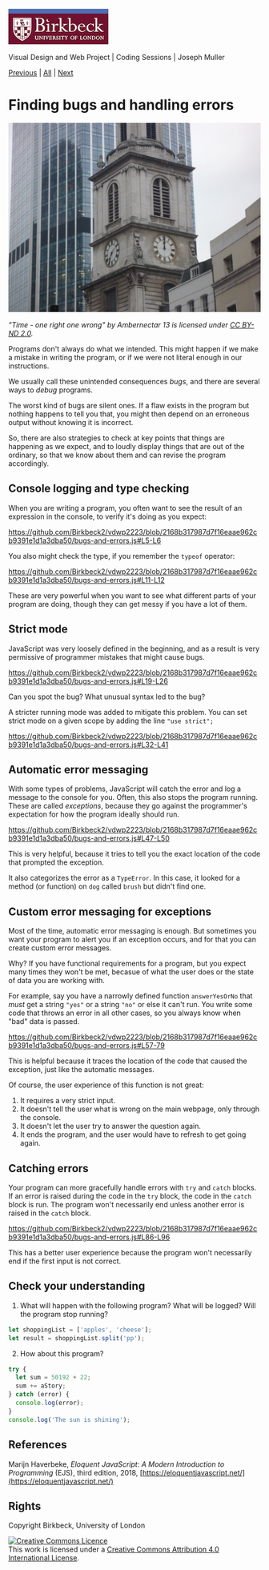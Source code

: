 ![Birkbeck, University of London](images/birkbeck-logo.jpg)

Visual Design and Web Project | Coding Sessions | Joseph Muller

[Previous](writing-functions-to-make-programs-modular.md) | [All](README.md) | [Next](working-with-strings.md)
# Finding bugs and handling errors

![Two clocks on a tower telling different times](images/time-one-right-one-wrong.jpg)

*"Time - one right one wrong" by Ambernectar 13 is licensed under [CC BY-ND 2.0](https://creativecommons.org/licenses/by-nd/2.0/?ref=openverse).*

Programs don't always do what we intended. This might happen if we make a mistake in writing the program, or if we were not literal enough in our instructions.

We usually call these unintended consequences *bugs*, and there are several ways to *debug* programs.

The worst kind of bugs are silent ones. If a flaw exists in the program but nothing happens to tell you that, you might then depend on an erroneous output without knowing it is incorrect.

So, there are also strategies to check at key points that things are happening as we expect, and to loudly display things that are out of the ordinary, so that we know about them and can revise the program accordingly.

## Console logging and type checking

When you are writing a program, you often want to see the result of an expression in the console, to verify it's doing as you expect:

https://github.com/Birkbeck2/vdwp2223/blob/2168b317987d7f16eaae962cb9391e1d1a3dba50/bugs-and-errors.js#L5-L6

You also might check the type, if you remember the `typeof` operator:

https://github.com/Birkbeck2/vdwp2223/blob/2168b317987d7f16eaae962cb9391e1d1a3dba50/bugs-and-errors.js#L11-L12

These are very powerful when you want to see what different parts of your program are doing, though they can get messy if you have a lot of them.

## Strict mode

JavaScript was very loosely defined in the beginning, and as a result is very permissive of programmer mistakes that might cause bugs.

https://github.com/Birkbeck2/vdwp2223/blob/2168b317987d7f16eaae962cb9391e1d1a3dba50/bugs-and-errors.js#L19-L26

Can you spot the bug? What unusual syntax led to the bug?

A stricter running mode was added to mitigate this problem. You can set strict mode on a given scope by adding the line `"use strict";`

https://github.com/Birkbeck2/vdwp2223/blob/2168b317987d7f16eaae962cb9391e1d1a3dba50/bugs-and-errors.js#L32-L41

## Automatic error messaging

With some types of problems, JavaScript will catch the error and log a message to the console for you. Often, this also stops the program running. These are called *exceptions*, because they go against the programmer's expectation for how the program ideally should run.

https://github.com/Birkbeck2/vdwp2223/blob/2168b317987d7f16eaae962cb9391e1d1a3dba50/bugs-and-errors.js#L47-L50

This is very helpful, because it tries to tell you the exact location of the code that prompted the exception. 

It also categorizes the error as a `TypeError`. In this case, it looked for a method (or function) on `dog` called `brush` but didn't find one.

## Custom error messaging for exceptions

Most of the time, automatic error messaging is enough. But sometimes you want your program to alert you if an exception occurs, and for that you can create custom error messages.

Why? If you have functional requirements for a program, but you expect many times they won't be met, becasue of what the user does or the state of data you are working with.

For example, say you have a narrowly defined function `answerYesOrNo` that *must* get a string `"yes"` or a string `"no"` or else it can't run. You write some code that throws an error in all other cases, so you always know when "bad" data is passed.

https://github.com/Birkbeck2/vdwp2223/blob/2168b317987d7f16eaae962cb9391e1d1a3dba50/bugs-and-errors.js#L57-79

This is helpful because it traces the location of the code that caused the exception, just like the automatic messages.

Of course, the user experience of this function is not great:

1. It requires a very strict input.
2. It doesn't tell the user what is wrong on the main webpage, only through the console.
3. It doesn't let the user try to answer the question again.
4. It ends the program, and the user would have to refresh to get going again.

## Catching errors

Your program can more gracefully handle errors with `try` and `catch` blocks. If an error is raised during the code in the `try` block, the code in the `catch` block is run. The program won't necessarily end unless another error is raised in the `catch` block.

https://github.com/Birkbeck2/vdwp2223/blob/2168b317987d7f16eaae962cb9391e1d1a3dba50/bugs-and-errors.js#L86-L96

This has a better user experience because the program won't necessarily end if the first input is not correct.

## Check your understanding
1. What will happen with the following program? What will be logged? Will the program stop running?
```js
let shoppingList = ['apples', 'cheese'];
let result = shoppingList.split('pp');
```
2. How about this program?
```js
try {
  let sum = 50192 + 22;
  sum += aStory;
} catch (error) {
  console.log(error);
}
console.log('The sun is shining');
```

## References
Marijn Haverbeke, *Eloquent JavaScript: A Modern Introduction to Programming* (EJS), third edition, 2018, [https://eloquentjavascript.net/](https://eloquentjavascript.net/)

## Rights
Copyright Birkbeck, University of London

<a rel="license" href="http://creativecommons.org/licenses/by/4.0/"><img alt="Creative Commons Licence" src="https://i.creativecommons.org/l/by/4.0/88x31.png" /></a><br />This work is licensed under a <a rel="license" href="http://creativecommons.org/licenses/by/4.0/">Creative Commons Attribution 4.0 International License</a>.
